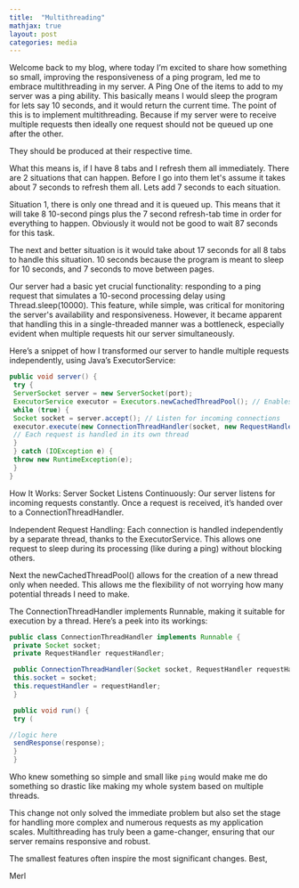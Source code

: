 ```yaml
---
title:  "Multithreading"
mathjax: true
layout: post
categories: media
---
```


Welcome back to my blog, where today I’m excited to share how something so small,  improving the responsiveness of a ping program, led me to embrace multithreading in my server.
A Ping
One of the items to add to my server was a ping ability. This basically means I would sleep the program for lets say 10 seconds, and it would return the current time.
The point of this is to implement multithreading. Because if my server were to receive multiple requests then ideally one request should not be queued up one after the other.

They should be produced at their respective time.


What this means is, if I have 8 tabs and I refresh them all immediately. There are 2 situations that can happen. Before I go into them let's assume it takes about 7 seconds to refresh them all. Lets add 7 seconds to each situation.

Situation 1, there is only one thread and it is queued up. This means that it will take 8 10-second pings plus the 7 second refresh-tab time in order for everything to happen. Obviously it would not be good to wait 87 seconds for this task.

The next and better situation is it would take about 17 seconds for all 8 tabs to handle this situation. 10 seconds because the program is meant to sleep for 10 seconds, and 7 seconds to move between pages.


Our server had a basic yet crucial functionality: responding to a ping request that simulates a 10-second processing delay using Thread.sleep(10000). This feature, while simple, was critical for monitoring the server's availability and responsiveness. However, it became apparent that handling this in a single-threaded manner was a bottleneck, especially evident when multiple requests hit our server simultaneously.

Here’s a snippet of how I transformed our server to handle multiple requests independently, using Java’s ExecutorService:
```java
public void server() {
 try {
 ServerSocket server = new ServerSocket(port);
 ExecutorService executor = Executors.newCachedThreadPool(); // Enables management of multiple threads
 while (true) {
 Socket socket = server.accept(); // Listen for incoming connections
 executor.execute(new ConnectionThreadHandler(socket, new RequestHandler(rootDirectory)));
 // Each request is handled in its own thread
 }
 } catch (IOException e) {
 throw new RuntimeException(e);
 }
}
```
How It Works:
Server Socket Listens Continuously: Our server listens for incoming requests constantly. Once a request is received, it’s handed over to a ConnectionThreadHandler.

Independent Request Handling: Each connection is handled independently by a separate thread, thanks to the ExecutorService. This allows one request to sleep during its processing (like during a ping) without blocking others.

Next the newCachedThreadPool() allows for the creation of a new thread only when needed. This allows me the flexibility of not worrying how many potential threads I need to make.


The ConnectionThreadHandler implements Runnable, making it suitable for execution by a thread. Here’s a peek into its workings:

```java
public class ConnectionThreadHandler implements Runnable {
 private Socket socket;
 private RequestHandler requestHandler;

 public ConnectionThreadHandler(Socket socket, RequestHandler requestHandler) {
 this.socket = socket;
 this.requestHandler = requestHandler;
 }

 public void run() {
 try (

//logic here
 sendResponse(response);
 }
 }

```



Who knew something so simple and small like `ping` would make me do something so drastic like making my whole system based on multiple threads.


This change not only solved the immediate problem but also set the stage for handling more complex and numerous requests as my application scales. Multithreading has truly been a game-changer, ensuring that our server remains responsive and robust.

The smallest features often inspire the most significant changes.
Best,

Merl
